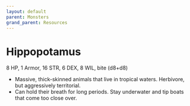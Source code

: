 ```yaml
---
layout: default
parent: Monsters
grand_parent: Resources
---
```


# Hippopotamus

8 HP, 1 Armor, 16 STR, 6 DEX, 8 WIL, bite (d8+d8)

- Massive, thick-skinned animals that live in tropical waters. Herbivore, but aggressively territorial. 
- Can hold their breath for long periods. Stay underwater and tip boats that come too close over.


